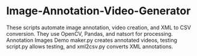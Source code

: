 # Image-Annotation-Video-Generator
These scripts automate image annotation, video creation, and XML to CSV conversion. They use OpenCV, Pandas, and natsort for processing. Annotation Images Demo maker.py creates annotated videos, testing script.py allows testing, and xml2csv.py converts XML annotations.
